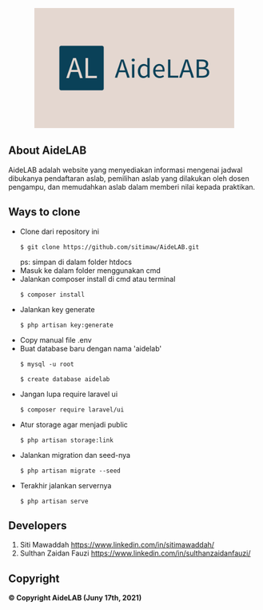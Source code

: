 <p align="center"><a><img src="public/img/logo/logo.png" width="400"></a></p>

## About AideLAB

AideLAB adalah website yang menyediakan informasi mengenai jadwal dibukanya pendaftaran aslab, pemilihan aslab yang dilakukan oleh dosen pengampu, dan memudahkan aslab dalam memberi nilai kepada praktikan.

## Ways to clone
<ul>
    <li>Clone dari repository ini<br>
        <pre><code>$ git clone https://github.com/sitimaw/AideLAB.git</code></pre>
        ps: simpan di dalam folder htdocs
    </li>
    <li>Masuk ke dalam folder menggunakan cmd</li>
    <li>Jalankan composer install di cmd atau terminal
        <pre><code>$ composer install</code></pre>
    </li>
    <li>Jalankan key generate<br>
        <pre><code>$ php artisan key:generate</code></pre>
    </li>
    <li>Copy manual file .env</li>
    <li>Buat database baru dengan nama 'aidelab'<br>
        <pre><code>$ mysql -u root</code></pre>
        <pre><code>$ create database aidelab</code></pre>
    </li>
    <li>Jangan lupa require laravel ui<br>
        <pre><code>$ composer require laravel/ui</code></pre>
    </li>
    <li>Atur storage agar menjadi public<br>
        <pre><code>$ php artisan storage:link</code></pre>
    </li>
    <li>Jalankan migration dan seed-nya<br>
        <pre><code>$ php artisan migrate --seed</code></pre>
    </li>
    <li>Terakhir jalankan servernya<br>
        <pre><code>$ php artisan serve</code></pre>
    </li>
</ul>

## Developers
1. Siti Mawaddah <a>https://www.linkedin.com/in/sitimawaddah/</a>
2. Sulthan Zaidan Fauzi <a>https://www.linkedin.com/in/sulthanzaidanfauzi/</a>

## Copyright
<b>&copy; Copyright AideLAB (Juny 17th, 2021)</b>

